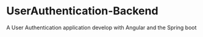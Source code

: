 # UserAuthentication-Backend
A User Authentication application develop with Angular and the Spring boot
